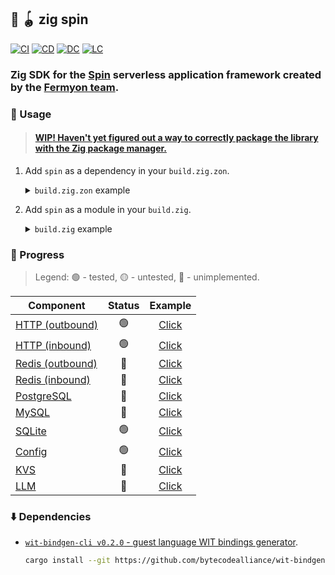 ## :lizard: :yo_yo: **zig spin**

[![CI][ci-shield]][ci-url]
[![CD][cd-shield]][cd-url]
[![DC][docs-shield]][docs-url]
[![LC][license-shield]][license-url]

### Zig SDK for the [Spin](https://github.com/fermyon/spin) serverless application framework created by the [Fermyon team](https://www.fermyon.com/).

### :rocket: Usage

> #### [**WIP**! Haven't yet figured out a way to correctly package the library with the Zig package manager.](tests/)

1. Add `spin` as a dependency in your `build.zig.zon`.

    <details>

    <summary><code>build.zig.zon</code> example</summary>

    ```zig
    .{
        .name = "<name_of_your_package>",
        .version = "<version_of_your_package>",
        .dependencies = .{
            .spin = .{
                .url = "https://github.com/tensorush/zig-spin/archive/<git_tag_or_commit_hash>.tar.gz",
                .hash = "<package_hash>",
            },
        },
    }
    ```

    Set `<package_hash>` to `12200000000000000000000000000000000000000000000000000000000000000000`, and Zig will provide the correct found value in an error message.

    </details>

2. Add `spin` as a module in your `build.zig`.

    <details>

    <summary><code>build.zig</code> example</summary>

    ```zig
    const spin = b.dependency("spin", .{});
    exe.addModule("spin", spin.module("spin"));
    exe.linkLibrary(spin_dep.artifact("spin"));
    ```

    </details>

### :battery: Progress

> Legend: :green_circle: - tested, :yellow_circle: - untested, :red_circle: - unimplemented.

| Component                            |     Status     |           Example            |
|--------------------------------------|:--------------:|:----------------------------:|
| [HTTP (outbound)](src/http.zig#L133) | :green_circle: |  [Click](examples/http-out)  |
| [HTTP (inbound)](src/http.zig#L71)   | :green_circle: |  [Click](examples/http-in)   |
| [Redis (outbound)](src/redis.zig)    |  :red_circle:  | [Click](examples/redis-out)  |
| [Redis (inbound)](src/redis.zig)     |  :red_circle:  |  [Click](examples/redis-in)  |
| [PostgreSQL](src/postgresql.zig)     |  :red_circle:  | [Click](examples/postgresql) |
| [MySQL](src/mysql.zig)               |  :red_circle:  |   [Click](examples/mysql)    |
| [SQLite](src/sqlite.zig)             | :green_circle: |   [Click](examples/sqlite)   |
| [Config](src/config.zig#L23)         | :green_circle: |   [Click](examples/config)   |
| [KVS](src/kvs.zig)                   |  :red_circle:  |    [Click](examples/kvs)     |
| [LLM](src/llm.zig)                   |  :red_circle:  |    [Click](examples/llm)     |

### :arrow_down: Dependencies

- [`wit-bindgen-cli v0.2.0` - guest language WIT bindings generator](https://github.com/bytecodealliance/wit-bindgen/releases/tag/v0.2.0).

    ```sh
    cargo install --git https://github.com/bytecodealliance/wit-bindgen --rev cb871cf wit-bindgen-cli
    ```

<!-- MARKDOWN LINKS -->

[ci-shield]: https://img.shields.io/github/actions/workflow/status/tensorush/zig-spin/ci.yaml?branch=main&style=for-the-badge&logo=github&label=CI&labelColor=black
[ci-url]: https://github.com/tensorush/zig-spin/blob/main/.github/workflows/ci.yaml
[cd-shield]: https://img.shields.io/github/actions/workflow/status/tensorush/zig-spin/cd.yaml?branch=main&style=for-the-badge&logo=github&label=CD&labelColor=black
[cd-url]: https://github.com/tensorush/zig-spin/blob/main/.github/workflows/cd.yaml
[docs-shield]: https://img.shields.io/badge/click-F6A516?style=for-the-badge&logo=zig&logoColor=F6A516&label=docs&labelColor=black
[docs-url]: https://tensorush.github.io/zig-spin
[license-shield]: https://img.shields.io/github/license/tensorush/zig-spin.svg?style=for-the-badge&labelColor=black
[license-url]: https://github.com/tensorush/zig-spin/blob/main/LICENSE.md
